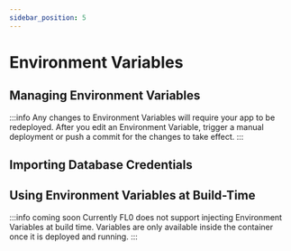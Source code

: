 ```yaml
---
sidebar_position: 5
---
```


# Environment Variables

## Managing Environment Variables

:::info
Any changes to Environment Variables will require your app to be redeployed. After you edit an Environment Variable, trigger a manual deployment or push a commit for the changes to take effect.
:::

## Importing Database Credentials

## Using Environment Variables at Build-Time

:::info coming soon
Currently FL0 does not support injecting Environment Variables at build time. Variables are only available inside the container once it is deployed and running.
:::
